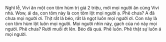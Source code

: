 Nghĩ lễ, Vivi ăn một con tôm hùm trị giá 2 triệu, mời mọi người ăn cùng Vivi nhá. Wow, ái da, con tôm này là con tôm lột mọi người ạ. Phê chưa? A đã chưa mọi người ơi. Thịt rất là béo, rất là ngọt luôn mọi người ơi. Con này là con tôm hùm lột luôn mọi người. Mọi người nhìn này, gạch của nó này mọi người. Phê chưa? Rưới muối ớt lên. Béo đã quá. Phê luôn. Phê thật sự luôn á mọi người.